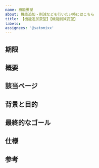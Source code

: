 ```yaml
---
name: 機能要望
about: 機能追加・削減などを行いたい時にはこちら
title: 【機能追加要望】【機能削減要望】
labels: 
assignees: '@satomixx'
---
```


## 期限

## 概要

## 該当ページ

## 背景と目的

## 最終的なゴール

## 仕様

## 参考